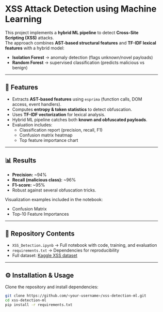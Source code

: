 # XSS Attack Detection using Machine Learning

This project implements a **hybrid ML pipeline** to detect **Cross-Site Scripting (XSS)** attacks.  
The approach combines **AST-based structural features** and **TF-IDF lexical features** with a hybrid model:
- **Isolation Forest** → anomaly detection (flags unknown/novel payloads)
- **Random Forest** → supervised classification (predicts malicious vs benign)

---

## 🚀 Features
- Extracts **AST-based features** using `esprima` (function calls, DOM access, event handlers).
- Computes **entropy & token statistics** to detect obfuscation.
- Uses **TF-IDF vectorization** for lexical analysis.
- Hybrid ML pipeline catches both **known and obfuscated payloads**.
- Evaluation includes:
  - Classification report (precision, recall, F1)
  - Confusion matrix heatmap
  - Top feature importance chart

---

## 📊 Results
- **Precision:** ~94%  
- **Recall (malicious class):** ~96%  
- **F1-score:** ~95%  
- Robust against several obfuscation tricks.  

Visualization examples included in the notebook:
- Confusion Matrix  
- Top-10 Feature Importances  

---

## 📂 Repository Contents
- `XSS_Detection.ipynb` → Full notebook with code, training, and evaluation  
- `requirements.txt` → Dependencies for reproducibility  
- Full dataset: [Kaggle XSS dataset](https://www.kaggle.com/datasets/syedsaqlainhussain/cross-site-scripting-xss-dataset-for-deep-learning)  

---

## ⚙️ Installation & Usage
Clone the repository and install dependencies:

```bash
git clone https://github.com/<your-username>/xss-detection-ml.git
cd xss-detection-ml
pip install -r requirements.txt

